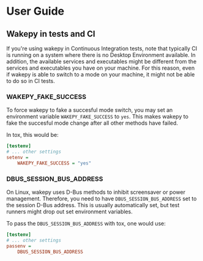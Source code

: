 # User Guide


## Wakepy in tests and CI

If you're using wakepy in Continuous Integration tests, note that typically CI is running on a system where there is no Desktop Environment available. In addition, the available services and executables might be different from the services and executables you have on your machine. For this reason, even if wakepy is able to switch to a mode on your machine, it might not be able to do so in CI tests.

### WAKEPY_FAKE_SUCCESS
To force wakepy to fake a succesful mode switch, you may set an environment variable `WAKEPY_FAKE_SUCCESS` to `yes`. This makes wakepy to fake the succesful mode change after all other methods have failed.

In tox, this would be:

```ini
[testenv]
# ... other settings
setenv = 
    WAKEPY_FAKE_SUCCESS = "yes"
```

### DBUS_SESSION_BUS_ADDRESS

On Linux, wakepy uses D-Bus methods to inhibit screensaver or power management. Therefore, you need to have `DBUS_SESSION_BUS_ADDRESS` set to the session D-Bus address. This is usually automatically set, but test runners might drop out set environment variables. 

To pass the `DBUS_SESSION_BUS_ADDRESS` with tox, one would use:

```ini
[testenv]
# ... other settings
passenv = 
    DBUS_SESSION_BUS_ADDRESS
```